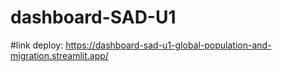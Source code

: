 # dashboard-SAD-U1

#link deploy: https://dashboard-sad-u1-global-population-and-migration.streamlit.app/
